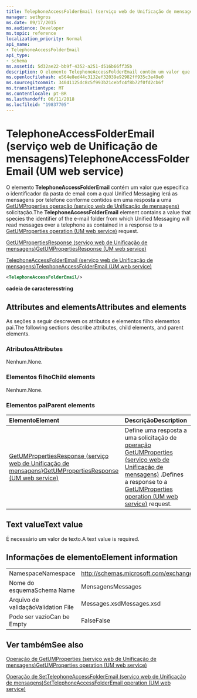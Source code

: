 ```yaml
---
title: TelephoneAccessFolderEmail (serviço web de Unificação de mensagens)
manager: sethgros
ms.date: 09/17/2015
ms.audience: Developer
ms.topic: reference
localization_priority: Normal
api_name:
- TelephoneAccessFolderEmail
api_type:
- schema
ms.assetid: 5d32ae22-bb9f-4352-a251-d516b66ff35b
description: O elemento TelephoneAccessFolderEmail contém um valor que especifica o identificador da pasta de email com a qual Unified Messaging lerá as mensagens por telefone conforme contidos em uma resposta a uma solicitação do GetUMProperties operação (serviço web de Unificação de mensagens).
ms.openlocfilehash: e564e8ed44c3132ef32039e92982ff935c3e49e0
ms.sourcegitcommit: 34041125dc8c5f993b21cebfc4f8b72f0fd2cb6f
ms.translationtype: MT
ms.contentlocale: pt-BR
ms.lasthandoff: 06/11/2018
ms.locfileid: "19837705"
---
```

# <a name="telephoneaccessfolderemail-um-web-service"></a><span data-ttu-id="b382c-103">TelephoneAccessFolderEmail (serviço web de Unificação de mensagens)</span><span class="sxs-lookup"><span data-stu-id="b382c-103">TelephoneAccessFolderEmail (UM web service)</span></span>

<span data-ttu-id="b382c-104">O elemento **TelephoneAccessFolderEmail** contém um valor que especifica o identificador da pasta de email com a qual Unified Messaging lerá as mensagens por telefone conforme contidos em uma resposta a uma [GetUMProperties operação (serviço web de Unificação de mensagens) ](getumproperties-operation-um-web-service.md)solicitação.</span><span class="sxs-lookup"><span data-stu-id="b382c-104">The **TelephoneAccessFolderEmail** element contains a value that species the identifier of the e-mail folder from which Unified Messaging will read messages over a telephone as contained in a response to a [GetUMProperties operation (UM web service)](getumproperties-operation-um-web-service.md) request.</span></span> 
  
[<span data-ttu-id="b382c-105">GetUMPropertiesResponse (serviço web de Unificação de mensagens)</span><span class="sxs-lookup"><span data-stu-id="b382c-105">GetUMPropertiesResponse (UM web service)</span></span>](getumpropertiesresponse-um-web-service.md)
  
[<span data-ttu-id="b382c-106">TelephoneAccessFolderEmail (serviço web de Unificação de mensagens)</span><span class="sxs-lookup"><span data-stu-id="b382c-106">TelephoneAccessFolderEmail (UM web service)</span></span>](telephoneaccessfolderemail-um-web-service.md)
  
```xml
<TelephoneAccessFolderEmail/>
```

 <span data-ttu-id="b382c-107">**cadeia de caracteres**</span><span class="sxs-lookup"><span data-stu-id="b382c-107">**string**</span></span>
## <a name="attributes-and-elements"></a><span data-ttu-id="b382c-108">Attributes and elements</span><span class="sxs-lookup"><span data-stu-id="b382c-108">Attributes and elements</span></span>

<span data-ttu-id="b382c-109">As seções a seguir descrevem os atributos e elementos filho elementos pai.</span><span class="sxs-lookup"><span data-stu-id="b382c-109">The following sections describe attributes, child elements, and parent elements.</span></span>
  
### <a name="attributes"></a><span data-ttu-id="b382c-110">Atributos</span><span class="sxs-lookup"><span data-stu-id="b382c-110">Attributes</span></span>

<span data-ttu-id="b382c-111">Nenhum.</span><span class="sxs-lookup"><span data-stu-id="b382c-111">None.</span></span>
  
### <a name="child-elements"></a><span data-ttu-id="b382c-112">Elementos filho</span><span class="sxs-lookup"><span data-stu-id="b382c-112">Child elements</span></span>

<span data-ttu-id="b382c-113">Nenhum.</span><span class="sxs-lookup"><span data-stu-id="b382c-113">None.</span></span>
  
### <a name="parent-elements"></a><span data-ttu-id="b382c-114">Elementos pai</span><span class="sxs-lookup"><span data-stu-id="b382c-114">Parent elements</span></span>

|<span data-ttu-id="b382c-115">**Elemento**</span><span class="sxs-lookup"><span data-stu-id="b382c-115">**Element**</span></span>|<span data-ttu-id="b382c-116">**Descrição**</span><span class="sxs-lookup"><span data-stu-id="b382c-116">**Description**</span></span>|
|:-----|:-----|
|[<span data-ttu-id="b382c-117">GetUMPropertiesResponse (serviço web de Unificação de mensagens)</span><span class="sxs-lookup"><span data-stu-id="b382c-117">GetUMPropertiesResponse (UM web service)</span></span>](getumpropertiesresponse-um-web-service.md) <br/> |<span data-ttu-id="b382c-118">Define uma resposta a uma solicitação de [operação GetUMProperties (serviço web de Unificação de mensagens)](getumproperties-operation-um-web-service.md) .</span><span class="sxs-lookup"><span data-stu-id="b382c-118">Defines a response to a [GetUMProperties operation (UM web service)](getumproperties-operation-um-web-service.md) request.</span></span>  <br/> |
   
## <a name="text-value"></a><span data-ttu-id="b382c-119">Text value</span><span class="sxs-lookup"><span data-stu-id="b382c-119">Text value</span></span>

<span data-ttu-id="b382c-120">É necessário um valor de texto.</span><span class="sxs-lookup"><span data-stu-id="b382c-120">A text value is required.</span></span>
  
## <a name="element-information"></a><span data-ttu-id="b382c-121">Informações de elemento</span><span class="sxs-lookup"><span data-stu-id="b382c-121">Element information</span></span>

|||
|:-----|:-----|
|<span data-ttu-id="b382c-122">Namespace</span><span class="sxs-lookup"><span data-stu-id="b382c-122">Namespace</span></span>  <br/> |http://schemas.microsoft.com/exchange/services/2006/messages  <br/> |
|<span data-ttu-id="b382c-123">Nome do esquema</span><span class="sxs-lookup"><span data-stu-id="b382c-123">Schema Name</span></span>  <br/> |<span data-ttu-id="b382c-124">Mensagens</span><span class="sxs-lookup"><span data-stu-id="b382c-124">Messages</span></span>  <br/> |
|<span data-ttu-id="b382c-125">Arquivo de validação</span><span class="sxs-lookup"><span data-stu-id="b382c-125">Validation File</span></span>  <br/> |<span data-ttu-id="b382c-126">Messages.xsd</span><span class="sxs-lookup"><span data-stu-id="b382c-126">Messages.xsd</span></span>  <br/> |
|<span data-ttu-id="b382c-127">Pode ser vazio</span><span class="sxs-lookup"><span data-stu-id="b382c-127">Can be Empty</span></span>  <br/> |<span data-ttu-id="b382c-128">False</span><span class="sxs-lookup"><span data-stu-id="b382c-128">False</span></span>  <br/> |
   
## <a name="see-also"></a><span data-ttu-id="b382c-129">Ver também</span><span class="sxs-lookup"><span data-stu-id="b382c-129">See also</span></span>



[<span data-ttu-id="b382c-130">Operação de GetUMProperties (serviço web de Unificação de mensagens)</span><span class="sxs-lookup"><span data-stu-id="b382c-130">GetUMProperties operation (UM web service)</span></span>](getumproperties-operation-um-web-service.md)
  
[<span data-ttu-id="b382c-131">Operação de SetTelephoneAccessFolderEmail (serviço web de Unificação de mensagens)</span><span class="sxs-lookup"><span data-stu-id="b382c-131">SetTelephoneAccessFolderEmail operation (UM web service)</span></span>](settelephoneaccessfolderemail-operation-um-web-service.md)

